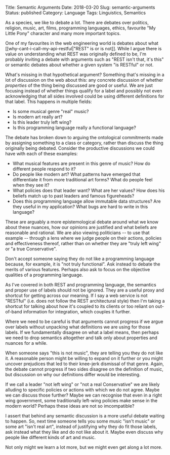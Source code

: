 Title: Semantic Arguments
Date: 2018-03-20
Slug: semantic-arguments
Status: published
Category: Language
Tags: Linguistics, Semantics

As a species, we like to debate a lot. There are debates over politics,
religion, music, art, films, programming languages, ethics, favourite
"My Little Pony" character and many more important topics.

One of my favourites in the web engineering world is debates about what
[[why-cant-i-call-my-api-restful|"REST" is or is not]]. While I argue there
is value on understanding what REST was originally defined to be, I'm
probably inviting a debate with arguments such as "REST isn't that, it's this"
or semantic debates about whether a given system "is RESTful" or not.

What's missing in that hypothetical argument? Something that's missing
in a lot of discussion on the web about this: any concrete discussion
of whether *properties* of the thing being discussed are good or useful. We
are just focusing instead of whether things qualify for a label and possibly
not even acknowledging that all sides involved could be using different
definitions for that label.
This happens in multiple fields:

* Is some musical genre "real" music?
* Is modern art really art?
* Is this leader truly left wing?
* Is this programming language really a functional language?

The debate has broken down to arguing the ontological commitments made
by assigning something to a class or category, rather than discuss the
thing originally being debated. Consider the productive discussions
we could have with each of these examples:

* What musical features are present in this genre of music? How do different people respond to it?
* Do people like modern art? What patterns have emerged that differentiate it from more traditional art forms? What do people feel when they see it?
* What policies does that leader want? What are her values? How does his beliefs match up to past leaders and famous figureheads?
* Does this programming language allow immutable data structures? Are they useful in my application? What bugs are hard to write in this language?

These are arguably a more epistemological debate around what we know
about these nuances, how our opinions are justified and what beliefs are
reasonable and rational. We are also viewing politicians -- to use that example
-- through a lens where we judge people on their actions, policies and
effectiveness thereof, rather than on whether they are "truly left wing" or
"a true Conservative".

Don't accept someone saying they do not like a programming language because,
for example, it is "not truly functional". Ask instead to debate the merits
of various features. Perhaps also ask to
focus on the objective qualities of a programming language.

As I've covered in both REST and programming language, the semantics and
proper use of labels should not be ignored. They are a useful proxy and
shortcut for getting across our meaning. If I say a web service is not
"RESTful" (i.e. does not follow the REST architectural style) then I'm taking
a shortcut for talking about how it's coupled to its clients or too reliant
on out-of-band information for integration, which couples it further.

Where we need to be careful is that arguments cannot progress if we argue
over labels without unpacking what definitions we are using for those labels.
If we fundamentally disagree on what a label means, then perhaps we need to
drop semantics altogether and talk only about properties and nuances for a
while.

When someone says "this is not music", they are telling you they do not like
it. A reasonable person might be willing to expand on it further or you
might uncover prejudices that led to their knee-jerk dismissal of that genre.
Again, the debate cannot progress if two sides disagree on the definition of
music, but discussion on why our definitions differ would be interesting.

If we call a leader "not left wing" or "not a real Conservative" we are likely
alluding to specific policies or actions with which we do not agree. Maybe we
can discuss those further? Maybe we can recognise that even in a right wing
government, some traditionally left-wing policies make sense in the modern
world? Perhaps these ideas are not so imcompatible?

I assert that behind any semantic discussion is a more useful debate waiting
to happen. So, next time someone tells you some music "isn't music" or some
art "isn't real art", instead of justifying why they do fit those labels, ask
instead what they like and do not like about it. Maybe even discuss why people
like different kinds of art and music.

Not only might we learn a lot more, but we might even get along a lot more.
